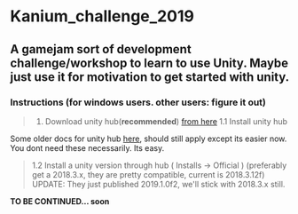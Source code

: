 # Kanium_challenge_2019
A gamejam sort of development challenge/workshop to learn to use Unity. Maybe just use it for motivation to get started with unity.
---

### Instructions (for windows users. other users: figure it out)

> 1. Download unity hub(**recommended**) [from here](https://unity3d.com/get-unity/download)
> 1.1 Install unity hub

Some older docs for unity hub [here](https://docs.google.com/document/d/10Z9lsSVKfrr4agsquOlUs5s1wlfK7Kng95hLQovGDfk/edit), should still apply except its easier now. You dont need these necessarily. Its easy.

> 1.2 Install a unity version through hub ( Installs -> Official )
> (preferably get a 2018.3.x, they are pretty compatible, current is 2018.3.12f)
> UPDATE: They just published 2019.1.0f2, we'll stick with 2018.3.x still.

**TO BE CONTINUED... soon**
